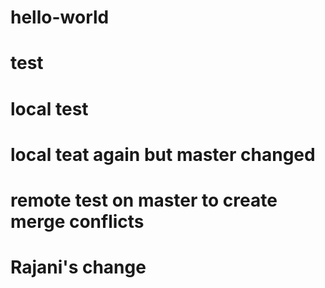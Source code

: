 # hello-world
# test
# local test
# local teat again but master changed
# remote test on master to create merge conflicts
# Rajani's change
